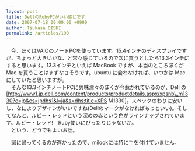 ```yaml
---
layout: post
title: DellのRubyPCがいい感じです
date: 2007-07-18 00:00:00 +0900
author: Tsukasa OISHI
permalink: /articles/190
---
```



　今、ぼくはVAIOのノートPCを使っています。15.4インチのディスプレイですが、ちょっと大きいかな、と常々感じているので次に買うとしたら13.3インチにすると思います。13.3インチといえば MacBook ですが、本当のところぼくが Mac を買うことはまずなさそうです。ubuntu に会わなければ、いつかは Mac にしていたと思いますが。  
　そんな13.3インチノートPCに興味津々のぼくが今惹かれているのが、Dell の[http://www1.jp.dell.com/content/products/productdetails.aspx/xpsnb\_m1330?c=jp&cs=jpdhs1&l=ja&s=dhs:title=XPS M1330]。スペックのわりに安いし、なによりデザインがいいですね(Dellのマークがなければもっといい)。そしてなんと、ルビー・レッドという深めの赤という色がラインナップされています。ルビー・レッド!　Ruby使いにぴったりじゃないか。  
　という、どうでもよいお話。  

　家に帰ってくるのが遅かったので、milookには特に手を付けていません。  

